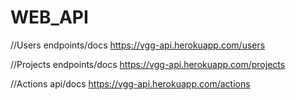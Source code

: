# WEB_API
//Users endpoints/docs
https://vgg-api.herokuapp.com/users

//Projects endpoints/docs
https://vgg-api.herokuapp.com/projects

//Actions api/docs
https://vgg-api.herokuapp.com/actions

